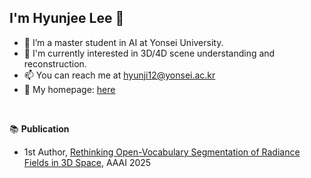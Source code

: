 ## I'm Hyunjee Lee 👋

- 🌱  I’m a master student in AI at Yonsei University.
- 👀  I'm currently interested in 3D/4D scene understanding and reconstruction.
- 📫  You can reach me at [hyunji12@yonsei.ac.kr](hyunji12@yonsei.ac.kr)
- 🏡  My homepage: [here](https://hyunji12.github.io/)
<br>

📚 <b>Publication</b>
- 1st Author, [Rethinking Open-Vocabulary Segmentation of Radiance Fields in 3D Space](https://arxiv.org/abs/2408.07416), AAAI 2025

<!--
**hyunji12/hyunji12** is a ✨ _special_ ✨ repository because its `README.md` (this file) appears on your GitHub profile.

Here are some ideas to get you started:

- 🔭 I’m currently working on ...
- 🌱 I’m currently learning ...
- 👯 I’m looking to collaborate on ...
- 🤔 I’m looking for help with ...
- 💬 Ask me about ...
- 📫 How to reach me: ...
- 😄 Pronouns: ...
- ⚡ Fun fact: ...
-->
